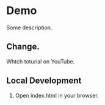 # Demo

Some description.

## Change.

Whtch toturial on YouTube.

## Local Development

1. Open index.html in your browser.